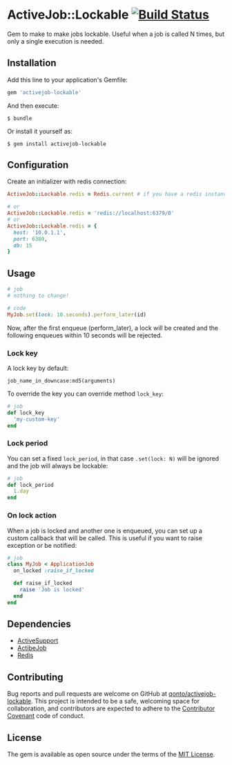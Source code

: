 # ActiveJob::Lockable [![Build Status](https://travis-ci.org/qonto/activejob-lockable.svg?branch=master)](https://travis-ci.org/qonto/activejob-lockable)

Gem to make to make jobs lockable. Useful when a job is called N times, but only a single execution is needed.

## Installation

Add this line to your application's Gemfile:

```ruby
gem 'activejob-lockable'
```

And then execute:

    $ bundle

Or install it yourself as:

    $ gem install activejob-lockable
    
## Configuration

Create an initializer with redis connection:

```ruby
ActiveJob::Lockable.redis = Redis.current # if you have a redis instance

# or
ActiveJob::Lockable.redis = 'redis://localhost:6379/0'
# or
ActiveJob::Lockable.redis = {
  host: '10.0.1.1',
  port: 6380,
  db: 15
}
```

## Usage

```ruby
# job
# nothing to change!
```
```ruby
# code
MyJob.set(lock: 10.seconds).perform_later(id)
```

Now, after the first enqueue (perform_later), a lock will be created and the following enqueues within 10 seconds will be rejected.

### Lock key

A lock key by default:

`job_name_in_downcase:md5(arguments)`

To override the key you can override method `lock_key`:

```ruby
# job
def lock_key
  'my-custom-key'
end
```

### Lock period

You can set a fixed `lock_period`, in that case `.set(lock: N)` will be ignored and the job will always be lockable:

```ruby
# job
def lock_period
  1.day
end
```

### On lock action

When a job is locked and another one is enqueued, you can set up a custom callback that will be called. This is useful if you want to raise exception or be notified:

```ruby
# job
class MyJob < ApplicationJob
  on_locked :raise_if_locked

  def raise_if_locked
    raise 'Job is locked'
  end
end
```

## Dependencies

* [ActiveSupport](https://github.com/rails/rails/tree/master/activesupport)
* [ActibeJob](https://github.com/rails/rails/tree/master/activejob)
* [Redis](https://redis.io/)

## Contributing

Bug reports and pull requests are welcome on GitHub at [qonto/activejob-lockable](https://github.com/qonto/activejob-lockable). This project is intended to be a safe, welcoming space for collaboration, and contributors are expected to adhere to the [Contributor Covenant](http://contributor-covenant.org) code of conduct.

## License

The gem is available as open source under the terms of the [MIT License](http://opensource.org/licenses/MIT).
